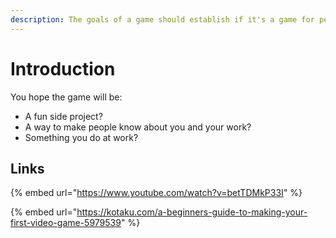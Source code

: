 ```yaml
---
description: The goals of a game should establish if it's a game for personal use.
---
```


# Introduction

You hope the game will be:

* A fun side project?
* A way to make people know about you and your work?
* Something you do at work?

## Links

{% embed url="https://www.youtube.com/watch?v=betTDMkP33I" %}

{% embed url="https://kotaku.com/a-beginners-guide-to-making-your-first-video-game-5979539" %}



